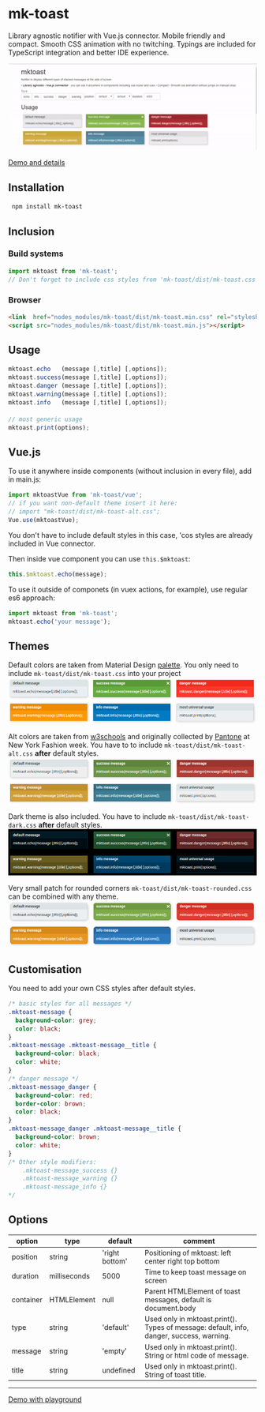 # mk-toast

Library agnostic notifier with Vue.js connector.
Mobile friendly and compact.
Smooth CSS animation with no twitching.
Typings are included for TypeScript integration and better IDE experience.

![screenshot](https://raw.githubusercontent.com/m-kant/mk-toast/master/materials/mktoast-demo.gif?raw=true)

[Demo and details](http://mkant.ru/mink-js/mk-toast)

## Installation

```bash
 npm install mk-toast
```

## Inclusion

### Build systems

```JavaScript
import mktoast from 'mk-toast';
// Don't forget to include css styles from 'mk-toast/dist/mk-toast.css'
```

### Browser

```HTML
<link  href="nodes_modules/mk-toast/dist/mk-toast.min.css" rel="stylesheet">
<script src="nodes_modules/mk-toast/dist/mk-toast.min.js"></script>
```

## Usage

```JavaScript
mktoast.echo   (message [,title] [,options]);
mktoast.success(message [,title] [,options]);
mktoast.danger (message [,title] [,options]);
mktoast.warning(message [,title] [,options]);
mktoast.info   (message [,title] [,options]);

// most generic usage
mktoast.print(options);
```

## Vue.js

To use it anywhere inside components (without inclusion in every file), add in main.js:

```JavaScript
import mktoastVue from 'mk-toast/vue';
// if you want non-default theme insert it here:
// import "mk-toast/dist/mk-toast-alt.css";
Vue.use(mktoastVue);
```

You don't have to include default styles in this case, 'cos styles are already included in Vue connector.

Then inside vue component you can use `this.$mktoast`:

```JavaScript
this.$mktoast.echo(message);
```

To use it outside of componets (in vuex actions, for example), use regular es6 approach:

```JavaScript
import mktoast from 'mk-toast';
mktoast.echo('your message');
```

## Themes

Default colors are taken from Material Design [palette](https://www.materialui.co/colors). You only need to include `mk-toast/dist/mk-toast.css` into your project
![screenshot](https://raw.githubusercontent.com/m-kant/mk-toast/master/materials/mktoast-default-colors.png?raw=true)

Alt colors are taken from [w3schools](https://www.w3schools.com/colors/colors_trends.asp) and originally collected by [Pantone](https://www.pantone.com/) at New York Fashion week. You have to to include `mk-toast/dist/mk-toast-alt.css` **after** default styles.
![screenshot](https://raw.githubusercontent.com/m-kant/mk-toast/master/materials/mktoast-alt-colors.png?raw=true)

Dark theme is also included. You have to include `mk-toast/dist/mk-toast-dark.css` **after** default styles.
![screenshot](https://raw.githubusercontent.com/m-kant/mk-toast/master/materials/mktoast-dark-colors.png?raw=true)

Very small patch for rounded corners `mk-toast/dist/mk-toast-rounded.css` can be combined with any theme.
![screenshot](https://raw.githubusercontent.com/m-kant/mk-toast/master/materials/mktoast-rounded.png?raw=true)

## Customisation

You need to add your own CSS styles after default styles.

```css
/* basic styles for all messages */
.mktoast-message {
  background-color: grey;
  color: black;
}
.mktoast-message .mktoast-message__title {
  background-color: black;
  color: white;
}
/* danger message */
.mktoast-message_danger {
  background-color: red;
  border-color: brown;
  color: black;
}
.mktoast-message_danger .mktoast-message__title {
  background-color: brown;
  color: white;
}
/* Other style modifiers:
    .mktoast-message_success {}
    .mktoast-message_warning {}
    .mktoast-message_info {}
*/
```

## Options

| option    | type         | default        | comment                                                                                  |
| --------- | ------------ | -------------- | ---------------------------------------------------------------------------------------- |
| position  | string       | 'right bottom' | Positioning of mktoast: left center right top bottom                                     |
| duration  | milliseconds | 5000           | Time to keep toast message on screen                                                     |
| container | HTMLElement  | null           | Parent HTMLElement of toast messages, default is document.body                           |
| type      | string       | 'default'      | Used only in mktoast.print(). Types of message: default, info, danger, success, warning. |
| message   | string       | 'empty'        | Used only in mktoast.print(). String or html code of message.                            |
| title     | string       | undefined      | Used only in mktoast.print(). String of toast title.                                     |

---

[Demo with playground](http://mkant.ru/mink-js/mk-toast)
